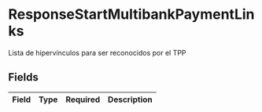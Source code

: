 # ResponseStartMultibankPaymentLinks

Lista de hipervínculos para ser reconocidos por el TPP


## Fields

| Field       | Type        | Required    | Description |
| ----------- | ----------- | ----------- | ----------- |
